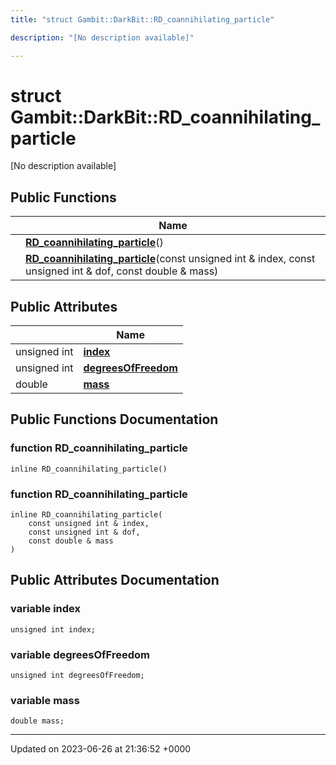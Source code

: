 ```yaml
---
title: "struct Gambit::DarkBit::RD_coannihilating_particle"

description: "[No description available]"

---
```


# struct Gambit::DarkBit::RD_coannihilating_particle



[No description available]

## Public Functions

|                | Name           |
| -------------- | -------------- |
| | **[RD_coannihilating_particle](/documentation/code/classes/structgambit_1_1darkbit_1_1rd__coannihilating__particle/#function-rd-coannihilating-particle)**() |
| | **[RD_coannihilating_particle](/documentation/code/classes/structgambit_1_1darkbit_1_1rd__coannihilating__particle/#function-rd-coannihilating-particle)**(const unsigned int & index, const unsigned int & dof, const double & mass) |

## Public Attributes

|                | Name           |
| -------------- | -------------- |
| unsigned int | **[index](/documentation/code/classes/structgambit_1_1darkbit_1_1rd__coannihilating__particle/#variable-index)**  |
| unsigned int | **[degreesOfFreedom](/documentation/code/classes/structgambit_1_1darkbit_1_1rd__coannihilating__particle/#variable-degreesoffreedom)**  |
| double | **[mass](/documentation/code/classes/structgambit_1_1darkbit_1_1rd__coannihilating__particle/#variable-mass)**  |

## Public Functions Documentation

### function RD_coannihilating_particle

```
inline RD_coannihilating_particle()
```


### function RD_coannihilating_particle

```
inline RD_coannihilating_particle(
    const unsigned int & index,
    const unsigned int & dof,
    const double & mass
)
```


## Public Attributes Documentation

### variable index

```
unsigned int index;
```


### variable degreesOfFreedom

```
unsigned int degreesOfFreedom;
```


### variable mass

```
double mass;
```


-------------------------------

Updated on 2023-06-26 at 21:36:52 +0000